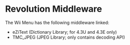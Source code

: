 # Revolution Middleware
The Wii Menu has the following middleware linked:
- eZiText (Dictionary Library; for 4.3U and 4.3E only)
- TMC_JPEG (JPEG Library; only contains decoding API)


